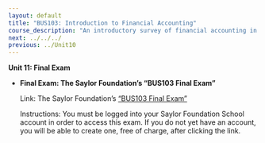 ```yaml
---
layout: default
title: "BUS103: Introduction to Financial Accounting"
course_description: "An introductory survey of financial accounting in preparation for more advanced business courses. Topics include the compilation and analysis of financial statements, determination of the value of a firm, and evaluation of a firm and its competitors."
next: ../../../
previous: ../Unit10
---
```

**Unit 11: Final Exam** <span id="11"></span> 
-   **Final Exam: The Saylor Foundation’s “BUS103 Final Exam”**

    Link: The Saylor Foundation’s [“BUS103 Final
    Exam”](http://school.saylor.org/mod/quiz/view.php?id=1290)  
      
     Instructions: You must be logged into your Saylor Foundation School
    account in order to access this exam. If you do not yet have an
    account, you will be able to create one, free of charge, after
    clicking the link. 


